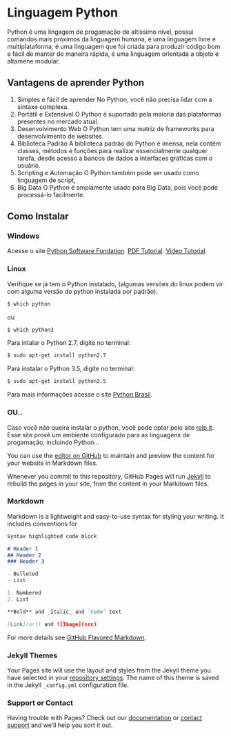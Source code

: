 # Linguagem Python

Python é uma lingagem de progamação de altíssimo nível, possui comandos mais próximos da linguagem humana, é uma linguagem livre e multiplataforma, é uma linguagem que foi criada para produzir código bom e fácil de manter de maneira rápida, é uma linguagem orientada a objeto e altamene modular.

## Vantagens de aprender Python

  1. Simples e fácil de aprender
          No Python, você não precisa lidar com a sintaxe complexa.
  2. Portátil e Extensivel
          O Python é suportado pela maioria das plataformas presentes no mercado atual.
  3. Desenvolvimento Web
          O Python tem uma matriz de frameworks para desenvolvimento de websites.
  4. Biblioteca Padrão
          A biblioteca padrão do Python é imensa, nela contém classes, métodos e funções para realizar essencialmente qualquer tarefa, desde acesso a bancos de dados a interfaces gráficas com o usuário.
  5. Scripting e Automação
          O Python também pode ser usado como linguagem de script,
  6. Big Data
          O Python é amplamente usado para Big Data, pois você pode processá-lo facilmente.

## Como Instalar

  ### Windows
  
  Acesse o site [Python Software Fundation](https://www.python.org/downloads/).
  [PDF Tutorial](http://www.filosofiacienciaarte.org/attachments/article/1026/instalarPython.pdf).
  [Video Tutorial](https://youtu.be/X2C3HG_ynGM).
  
  ### Linux
  
  Verifique se já tem o Python instalado, (algumas versões do linux podem vir com alguma versão do python instalada por padrão).
  
  ```markdown
  $ which python
  ```
  ou
  ```markdown
  $ which python3
  ```
  Para intalar o Python 2.7, digite no terminal:
  
   ```markdown
  $ sudo apt-get install python2.7
  ```
  Para instalar o Python 3.5, digite no terminal:
  
   ```markdown
  $ sudo apt-get install python3.5
  ```
  Para mais informações acesse o site [Python Brasil](https://python.org.br/instalacao-linux/).
  
  ### OU..
  Caso você não queira instalar o python, você pode optar pelo site [relp.it](https://repl.it/).
  Esse site provê um ambiente configurado para as linguagens de progamação, incluindo Python...
  

You can use the [editor on GitHub](https://github.com/MayllaKrislainy/Python/edit/master/index.md) to maintain and preview the content for your website in Markdown files.

Whenever you commit to this repository, GitHub Pages will run [Jekyll](https://jekyllrb.com/) to rebuild the pages in your site, from the content in your Markdown files.

### Markdown

Markdown is a lightweight and easy-to-use syntax for styling your writing. It includes conventions for

```markdown
Syntax highlighted code block

# Header 1
## Header 2
### Header 3

- Bulleted
- List

1. Numbered
2. List

**Bold** and _Italic_ and `Code` text

[Link](url) and ![Image](src)
```

For more details see [GitHub Flavored Markdown](https://guides.github.com/features/mastering-markdown/).

### Jekyll Themes

Your Pages site will use the layout and styles from the Jekyll theme you have selected in your [repository settings](https://github.com/MayllaKrislainy/Python/settings). The name of this theme is saved in the Jekyll `_config.yml` configuration file.

### Support or Contact

Having trouble with Pages? Check out our [documentation](https://help.github.com/categories/github-pages-basics/) or [contact support](https://github.com/contact) and we’ll help you sort it out.

